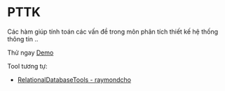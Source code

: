 # PTTK

Các hàm giúp tính toán các vấn đề trong môn phân tích thiết kế hệ thống thông tin ..

Thử ngay [Demo](https://hoangtran0410.github.io/PTTK/)

Tool tương tự:
+ [RelationalDatabaseTools - raymondcho](http://raymondcho.net/RelationalDatabaseTools/RelationalDatabaseTools.html)
